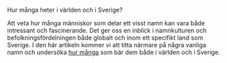 Hur många heter i världen och i Sverige?

Att veta hur många människor som delar ett visst namn kan vara både intressant och fascinerande. Det ger oss en inblick i namnkulturen och befolkningsfördelningen både globalt och inom ett specifikt land som Sverige. I den här artikeln kommer vi att titta närmare på några vanliga namn och undersöka [hur många](https://hurpedia.se/hur-manga-heter/) som bär dem både i världen och i Sverige.
